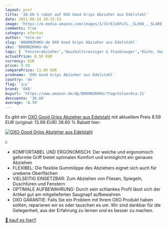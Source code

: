 ```yaml
---
layout: post
title: '38.60 % rabat auf OXO Good Grips Abzieher aus Edelstahl'
date: 2021-08-14 20:35:53
image: 'https://m.media-amazon.com/images/I/31+EJvDFu7L._SL500_._SL400_.jpg'
comments: true
category: ofertas
author: 'tole.es'
slug: 'B000NZKHKU-de OXO Good Grips Abzieher aus Edelstahl'
sku: 'B000NZKHKU-de'
tags: [ 'Fensterabzieher','Haushaltsreiniger & Staubsauger','Küche, Haushalt & Wohnen','oxo', ]
actualPrice: 8.59 EUR
currency: EUR
price: 8.59
comparePrice: 13.99 EUR
prodname: 'OXO Good Grips Abzieher aus Edelstahl'
country: 'de'
flag: '🇩🇪'
brand: 'OXO'
buyurl: 'https://www.amazon.de/dp/B000NZKHKU/?tag=tolees0ca-21'
descuento: '38.60'
average: '8.59'
---
```


Es gibt ein [OXO Good Grips Abzieher aus Edelstahl](https://www.amazon.de/dp/B000NZKHKU/?tag=tolees0ca-21) mit aktuellem Preis 8.59 EUR (original: 13.99 EUR) 38.60 % Rabatt hier:

[![OXO Good Grips Abzieher aus Edelstahl](https://m.media-amazon.com/images/I/31+EJvDFu7L._SL500_._SL400_.jpg)](https://www.amazon.de/dp/B000NZKHKU/?tag=tolees0ca-21)

ℹ️:

- KOMFORTABEL UND ERGONOMISCH: Der weiche und ergonomisch geformte Griff bietet optimalen Komfort und ermöglicht ein genaues Abziehen
- FLEXIBEL: Die flexible Gummilippe des Abziehers eignet sich auch für unebene Oberflächen
- VIELSEITIG EINSETZBAR: Zum Abziehen von Fliesen, Spiegeln, Duschtüren und Fenstern
- OPTIMALE AUFBEWAHRUNG: Durch sein schlankes Profil lässt sich der Artikel gut am mitgelieferten Saugnapf aufbewahren
- OXO GARANTIE: Falls Sie ein Problem mit Ihrem OXO Produkt haben sollten, reparieren wir es oder tauschen es um. Wir sind dankbar für die Gelegenheit, aus der Erfahrung zu lernen und es besser zu machen.

[🛒 kauf es hier!!](https://www.amazon.de/dp/B000NZKHKU/?tag=tolees0ca-21)
